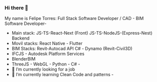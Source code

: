### Hi there 👋

My name is Felipe Torres:
Full Stack Software Developer / CAD - BIM Software Developer-
- Main stack: JS-TS-React-Next (Front) JS-TS-NodeJS-(Express-Nest) Backend
- Movil stacks: React Native - Flutter
- BIM Stacks: Revit-Autocad API C# - Dynamo (Revit-Civil3D) 
- IFCJS - Autodesk Platform Services
- BlenderBIM
- ThreeJS - WebGL - Python - C# - 
- 🔭 I’m currently looking for a job
- 🌱 I’m currently learning Clean Code and patterns - 

  
<!--
**felipet73/felipet73** is a ✨ _special_ ✨ repository because its `README.md` (this file) appears on your GitHub profile.

Here are some ideas to get you started:

- 🔭 I’m currently working on ...
- 🌱 I’m currently learning ...
- 👯 I’m looking to collaborate on ...
- 🤔 I’m looking for help with ...
- 💬 Ask me about ...
- 📫 How to reach me: ...
- 😄 Pronouns: ...
- ⚡ Fun fact: ...
-->
